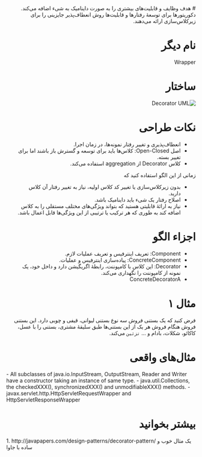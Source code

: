 <div dir="rtl">
# هدف
وظایف و قابلیت‌های بیشتری را به صورت داینامیک به شیء اضافه می‌کند. دکوریتورها برای توسعهٔ رفتارها و قابلیت‌ها روش انعطاف‌پذیر جایزینی را برای زیرکلاس‌سازی ارائه می‌دهند.

# نام دیگر
Wrapper

# ساختار
![Decorator UML](http://javaobsession.files.wordpress.com/2010/07/decorator-pattern.png)

# نکات طراحی
- انعطاف‌پذیری و تغییر رفتار نمونه‌ها، در زمان اجرا.
- اصل Open-Closed: کلاس‌ها باید برای توسعه و گسترش باز باشند اما برای تغییر بسته.
- کلاس Decorator از aggregation استفاده می‌کند.

زمانی از این الگو استفاده کنید که
- بدون زیرکلاس‌سازی یا تغییر کد کلاس اولیه، نیاز به تغییر رفتار آن کلاس دارید.
- اصلاح رفتار یک شیء باید داینامیک باشد.
- نیاز به ارائهٔ قابلیتی هستید که بتواند ویژگی‌های مختلف مستقلی را به کلاس اضافه کند به طوری که هر ترکیب یا ترتیبی از این ویژگی‌ها قابل اعمال باشد.


# اجزاء الگو
- Component: تعریف اینترفیس و تعریف عملیات لازم.
- ConcreteComponent: پیاده‌سازی اینترفیس و عملیات.
- Decorator: این کلاس با کامپوننت، رابطهٔ اگریگیشن دارد و داخل خود، یک نمونه از کامپوننت را نگهداری می‌کند.
- ConcreteDecoratorA

# مثال ۱
فرض کنید که یک بستنی فروش سه نوع بستنی لیوانی، قیفی و چوبی دارد. این بستنی فروش هنگام فروش هر یک از این بستنی‌ها طبق سلیقهٔ مشتری، بستنی را با عسل، کاکائو، شکلات، بادام و ... `تزئین` می‌کند. 

# مثال‌های واقعی
<div dir="ltr">
- All subclasses of java.io.InputStream, OutputStream, Reader and Writer have a constructor taking an instance of same type.
- java.util.Collections, the checkedXXX(), synchronizedXXX() and unmodifiableXXX() methods.
- javax.servlet.http.HttpServletRequestWrapper and HttpServletResponseWrapper
<div dir="rtl">

# بیشتر بخوانید
<div dir="ltr">
1. http://javapapers.com/design-patterns/decorator-pattern/ یک مثال خوب و ساده با جاوا

